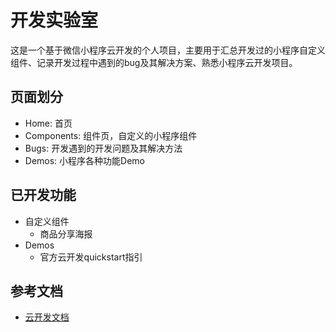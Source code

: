 # 开发实验室

这是一个基于微信小程序云开发的个人项目，主要用于汇总开发过的小程序自定义组件、记录开发过程中遇到的bug及其解决方案、熟悉小程序云开发项目。

## 页面划分

- Home: 首页
- Components: 组件页，自定义的小程序组件
- Bugs: 开发遇到的开发问题及其解决方法
- Demos: 小程序各种功能Demo

## 已开发功能

- 自定义组件
    - 商品分享海报
- Demos
    - 官方云开发quickstart指引

## 参考文档

- [云开发文档](https://developers.weixin.qq.com/miniprogram/dev/wxcloud/basis/getting-started.html)


